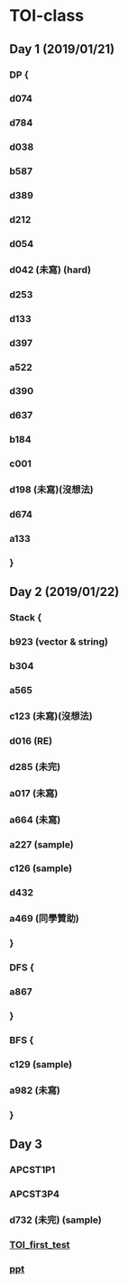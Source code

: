 # TOI-class
## Day 1 (2019/01/21)
### DP {
### d074
### d784
### d038
### b587 
### d389 
### d212
### d054
### d042 (未寫) (hard)
### d253
### d133
### d397
### a522 
### d390
### d637
### b184 
### c001
### d198 (未寫)(沒想法)
### d674 
### a133 
### }
## Day 2 (2019/01/22)
### Stack {
### b923 (vector & string)
### b304 
### a565
### <a herf = "https://zerojudge.tw/ShowProblem?problemid=c123">c123 </a>(未寫)(沒想法)
### d016 (RE)
### d285 (未完)
### a017 (未寫)
### a664 (未寫)
### a227 (sample)
### c126 (sample)
### d432
### a469 (同學贊助)
### }
### DFS {
### a867 
### }
### BFS {
### c129 (sample)
### a982 (未寫)
### }
## Day 3
### APCST1P1
### APCST3P4
### d732 (未完) (sample)
### [TOI_first_test](https://github.com/kyle355469/TOI_first_test)
### [ppt](http://slides.com/howardyang/)
